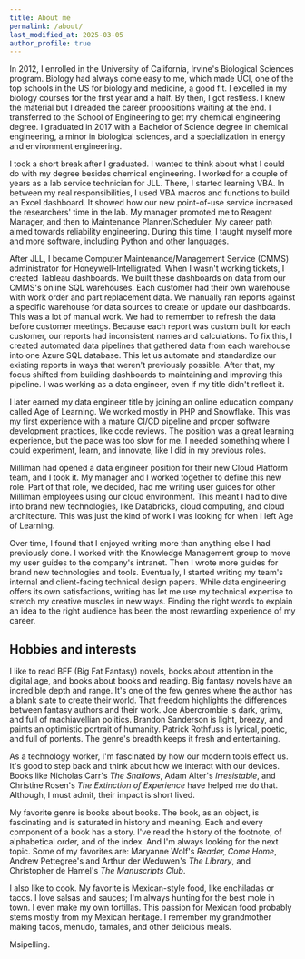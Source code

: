 ```yaml
---
title: About me
permalink: /about/
last_modified_at: 2025-03-05
author_profile: true
---
```


In 2012, I enrolled in the University of California, Irvine's Biological Sciences program. Biology had always come easy to me, which made UCI, one of the top schools in the US for biology and medicine, a good fit. I excelled in my biology courses for the first year and a half. By then, I got restless. I knew the material but I dreaded the career propositions waiting at the end. I transferred to the School of Engineering to get my chemical engineering degree. I graduated in 2017 with a Bachelor of Science degree in chemical engineering, a minor in biological sciences, and a specialization in energy and environment engineering.

I took a short break after I graduated. I wanted to think about what I could do with my degree besides chemical engineering. I worked for a couple of years as a lab service technician for JLL. There, I started learning VBA. In between my real responsibilities, I used VBA macros and functions to build an Excel dashboard. It showed how our new point-of-use service increased the researchers' time in the lab. My manager promoted me to Reagent Manager, and then to Maintenance Planner/Scheduler. My career path aimed towards reliability engineering. During this time, I taught myself more and more software, including Python and other languages.

After JLL, I became Computer Maintenance/Management Service (CMMS) administrator for Honeywell-Intelligrated. When I wasn't working tickets, I created Tableau dashboards. We built these dashboards on data from our CMMS's online SQL warehouses. Each customer had their own warehouse with work order and part replacement data. We manually ran reports against a specific warehouse for data sources to create or update our dashboards. This was a lot of manual work. We had to remember to refresh the data before customer meetings. Because each report was custom built for each customer, our reports had inconsistent names and calculations. To fix this, I created automated data pipelines that gathered data from each warehouse into one Azure SQL database. This let us automate and standardize our existing reports in ways that weren't previously possible. After that, my focus shifted from building dashboards to maintaining and improving this pipeline. I was working as a data engineer, even if my title didn't reflect it.

I later earned my data engineer title by joining an online education company called Age of Learning. We worked mostly in PHP and Snowflake. This was my first experience with a mature CI/CD pipeline and proper software development practices, like code reviews. The position was a great learning experience, but the pace was too slow for me. I needed something where I could experiment, learn, and innovate, like I did in my previous roles.

Milliman had opened a data engineer position for their new Cloud Platform team, and I took it. My manager and I worked together to define this new role. Part of that role, we decided, had me writing user guides for other Milliman employees using our cloud environment. This meant I had to dive into brand new technologies, like Databricks, cloud computing, and cloud architecture. This was just the kind of work I was looking for when I left Age of Learning.

Over time, I found that I enjoyed writing more than anything else I had previously done. I worked with the Knowledge Management group to move my user guides to the company's intranet. Then I wrote more guides for brand new technologies and tools. Eventually, I started writing my team's internal and client-facing technical design papers. While data engineering offers its own satisfactions, writing has let me use my technical expertise to stretch my creative muscles in new ways. Finding the right words to explain an idea to the right audience has been the most rewarding experience of my career.

## Hobbies and interests

I like to read BFF (Big Fat Fantasy) novels, books about attention in the digital age, and books about books and reading. Big fantasy novels have an incredible depth and range. It's one of the few genres where the author has a blank slate to create their world. That freedom highlights the differences between fantasy authors and their work. Joe Abercrombie is dark, grimy, and full of machiavellian politics. Brandon Sanderson is light, breezy, and paints an optimistic portrait of humanity. Patrick Rothfuss is lyrical, poetic, and full of portents. The genre's breadth keeps it fresh and entertaining.

As a technology worker, I'm fascinated by how our modern tools effect us. It's good to step back and think about how we interact with our devices. Books like Nicholas Carr's _The Shallows_, Adam Alter's _Irresistable_, and Christine Rosen's _The Extinction of Experience_ have helped me do that. Although, I must admit, their impact is short lived.

My favorite genre is books about books. The book, as an object, is fascinating and is saturated in history and meaning. Each and every component of a book has a story. I've read the history of the footnote, of alphabetical order, and of the index. And I'm always looking for the next topic. Some of my favorites are: Maryanne Wolf's _Reader, Come Home_, Andrew Pettegree's and Arthur der Weduwen's _The Library_, and Christopher de Hamel's _The Manuscripts Club_.

I also like to cook. My favorite is Mexican-style food, like enchiladas or tacos. I love salsas and sauces; I'm always hunting for the best mole in town. I even make my own tortillas. This passion for Mexican food probably stems mostly from my Mexican heritage. I remember my grandmother making tacos, menudo, tamales, and other delicious meals.

Msipelling.



